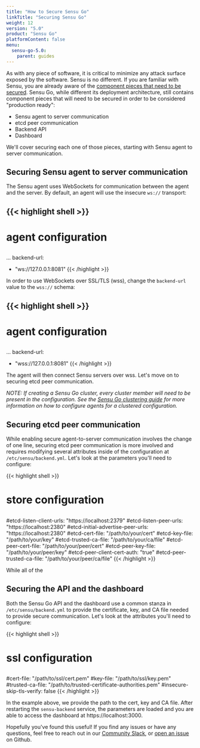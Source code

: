 ```yaml
---
title: "How to Secure Sensu Go"
linkTitle: "Securing Sensu Go"
weight: 12
version: "5.0"
product: "Sensu Go"
platformContent: false
menu:
  sensu-go-5.0:
    parent: guides
---
```


As with any piece of software, it is critical to minimize any attack surface exposed by the software. Sensu is no different. If you are familiar with Sensu, you are already aware of the [component pieces that need to be secured][1]. Sensu Go, while different its deployment architecture, still contains component pieces that will need to be secured in order to be considered "production ready":

* Sensu agent to server communication
* etcd peer communication
* Backend API
* Dashboard

We'll cover securing each one of those pieces, starting with Sensu agent to server communication.

## Securing Sensu agent to server communication

The Sensu agent uses WebSockets for communication between the agent and the server. By default, an agent will use the insecure `ws://` transport:

{{< highlight shell >}}
---
##
# agent configuration
##
...
backend-url:
  - "ws://127.0.0.1:8081"
{{< /highlight >}}

In order to use WebSockets over SSL/TLS (wss), change the `backend-url` value to the `wss://` schema:

{{< highlight shell >}}
---
##
# agent configuration
##
...
backend-url:
  - "wss://127.0.0.1:8081"
{{< /highlight >}}

The agent will then connect Sensu servers over wss. Let's move on to securing etcd peer communication.

_NOTE: If creating a Sensu Go cluster, every cluster member will need to be present in the configuration. See the [Sensu Go clustering guide][2] for more information on how to configure agents for a clustered configuration._

## Securing etcd peer communication

While enabling secure agent-to-server communication involves the change of one line, securing etcd peer communication is more involved and requires modifying several attributes inside of the configuration at `/etc/sensu/backend.yml`. Let's look at the parameters you'll need to configure:

{{< highlight shell >}}
##
# store configuration
##
#etcd-listen-client-urls: "https://localhost:2379"
#etcd-listen-peer-urls: "https://localhost:2380"
#etcd-initial-advertise-peer-urls: "https://localhost:2380"
#etcd-cert-file: "/path/to/your/cert"
#etcd-key-file: "/path/to/your/key"
#etcd-trusted-ca-file: "/path/to/your/ca/file"
#etcd-peer-cert-file: "/path/to/your/peer/cert"
#etcd-peer-key-file: "/path/to/your/peer/key"
#etcd-peer-client-cert-auth: "true"
#etcd-peer-trusted-ca-file: "/path/to/your/peer/ca/file"
{{< /highlight >}}

While all of the

## Securing the API and the dashboard

Both the Sensu Go API and the dashboard use a common stanza in `/etc/sensu/backend.yml` to provide the certificate, key, and CA file needed to provide secure communication. Let's look at the attributes you'll need to configure:

{{< highlight shell >}}
##
# ssl configuration
##
#cert-file: "/path/to/ssl/cert.pem"
#key-file: "/path/to/ssl/key.pem"
#trusted-ca-file: "/path/to/trusted-certificate-authorities.pem"
#insecure-skip-tls-verify: false
{{< /highlight >}}

In the example above, we provide the path to the cert, key and CA file. After restarting the `sensu-backend` service, the parameters are loaded and you are able to access the dashboard at https://localhost:3000.

Hopefully you've found this useful! If you find any issues or have any questions, feel free to reach out in our [Community Slack][3], or [open an issue][4] on Github.

<!-- LINKS -->
[1]: /sensu-core/latest/guides/securing-sensu/
[2]: ../clustering.md
[3]: https://slack.sensu.io
[4]: https://github.com/sensu/sensu-docs/issues/new